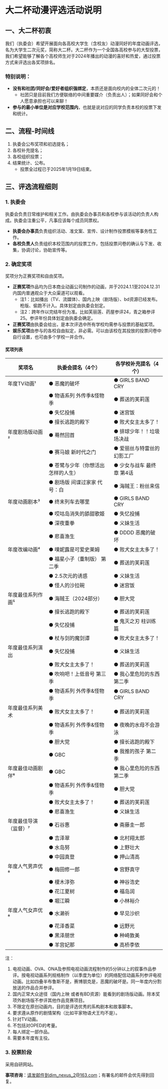 # 大二杯动漫评选活动说明

## 一、大二杯初衷

我们（执委会）希望开展面向各高校大学生（含校友）动漫同好的年度动画评选，名为大学生二次元奖，简称大二杯。大二杯作为一个全国各高校参与的大型投票，我们希望能够了解各个高校师生对于2024年播出的动漫的喜好和热爱，通过投票方式来评选出各奖项排名。

### 特别说明：

- **没有和社团/同好会/爱好者组织强绑定**，本质还是面向校内的全体二次元的！
  - 社团只是目前我们方便联络的中间重要媒介（负责出人）；如果同好会和个人愿意承担也可以来聊！
- **参与的最小单位是对应学校范围内**，也就是说对应的同学负责本校的投票下发和统计。

## 二、流程-时间线

1. 执委会公布奖项和初选提名；
2. 各校补充提名；
3. 各校组织投票；
4. 结果统计、公布。
   - 投票全过程已于2025年1月19日结束。

## 三、评选流程细则

### 1. 执委会

执委会负责日常维护和相关工作。由执委会办事员和各校参与该活动的负责人构成。执委会注重公平，凡事应该每个成员同票权。

- **执委会办事员**负责组织活动、准文案、宣传、设计制作投票模板等事务性工作。
- **各校负责人**负责组织本校范围内的投票工作，包括投票问卷的确认与下发、收集，协调讨论，协助宣传等。

### 2. 确定奖项

奖项分为正赛奖项和自由奖项。

- **正赛奖项**作品均为日本商业动画公司制作的动画，并于2024.1.1至2024.12.31内国内普通观众于大众渠道可以观看。
  - 注1：比如播出（TV、流媒体）、国内上映（剧场版）、bd资源已经发布。枪版、偷跑不计入。具体划定由执委会划定。
  - 注2：跨年作以完结年份为准。比如芙丽莲、药屋参评24，青之箱参评25。参评年份具体划定由执委会确定。
- **正赛奖项**由执委会给出，是本次评选中所有学校均需参与投票的基础奖项。
- **娱乐奖项**由参与的各校自由拟定，非必需。可以由该校在其投放的投票问卷中自行设置，也可由多个学校一并合作。

#### 奖项列表

| 奖项名                | 执委会提名（4个）                  | 各学校补充提名（4个）      |
| --------------------- | ---------------------------------- | -------------------------- |
| 年度TV动画¹           | ● 恶魔的破坏                       | ● GIRLS BAND CRY           |
|                       | ● 物语系列 外传季&怪物季           | ● 葬送的芙莉莲             |
|                       | ● 失忆投捕                         | ● 迷宫饭                   |
|                       | ● 擅长逃跑的殿下                   | ● 败犬女主太多了！         |
| 年度剧场版动画²       | ● 蓦然回首                         | ● 排球少年！！垃圾场决战   |
|                       | ● 赛马娘 新时代之门                | ● 爱丽丝与特雷丝的幻影工厂 |
|                       | ● 苍鹭与少年（你想活出怎样的人生） | ● 少女与战车 最终章 第4话  |
|                       | ● 剧场版 间谍过家家 代号：白       | ● 海贼王：粉丝来信         |
| 年度动画剧本³         | ● 终末列车去哪里                   | ● GIRLS BAND CRY           |
|                       | ● 哎咕岛消失的舔甜歌姬             | ● 失忆投捕                 |
|                       | ● 深夜重拳                         | ● 义妹生活                 |
|                       | ● 悲喜渔生                         | ● DDDD 恶魔的破坏          |
| 年度改编动画⁴         | ● 噗妮露是可爱史莱姆               | ● 败犬女主太多了！         |
|                       | ● 福星小子（重制版） 第二季        | ● 葬送的芙莉莲             |
|                       | ● 2.5次元的诱惑                    | ● 义妹生活                 |
|                       | ● 怪人的沙拉碗                     | ● 迷宫饭                   |
| 年度最佳系列作画⁵     | ● 海贼王（2024部分）               | ● 胆大党                   |
|                       | ● 擅长逃跑的殿下                   | ● 葬送的芙莉莲             |
|                       | ● 失忆投捕                         | ● 鬼灭之刃 柱训练篇        |
|                       | ● 杖与剑的魔剑谭                   | ● 败犬女主太多了！         |
| 年度最佳系列演出      | ● 失忆投捕                         | ● 义妹生活                 |
|                       | ● 败犬女主太多了！                 | ● 葬送的芙莉莲             |
|                       | ● 吹响吧！上低音号 第三季          | ● 我心里危险的东西第二季   |
|                       | ● 物语系列 外传季&怪物季           | ● GIRLS BAND CRY           |
| 年度最佳系列美术      | ● 败犬女主太多了！                 | ● 葬送的芙莉莲             |
|                       | ● 物语系列 外传季&怪物季           | ● 夜晚的水母不会游泳       |
|                       | ● 胆大党                           | ● 擅长逃跑的殿下           |
|                       | ● GBC                              | ● 我推的孩子 第二季        |
| 年度最佳动画剧伴⁶     | ● GBC                              | ● 我心里危险的东西第二季   |
|                       | ● 物语系列 外传季&怪物季           | ● 胆大党                   |
|                       | ● 败犬女主太多了！                 | ● 葬送的芙莉莲             |
|                       | ● 悲喜渔生                         | ● 义妹生活                 |
| 年度最佳导演（监督）⁷ | ● 石谷惠                           | ● 斋藤圭一郎               |
|                       | ● 吉泽翠                           | ● 北村翔太郎               |
|                       | ● 水岛努                           | ● 上野壮大                 |
|                       | ● 中园真登                         | ● 押山清高                 |
| 年度人气男声优⁸       | ● 梅田修一郎                       | ● 宫野真守                 |
|                       | ● 榎木淳弥                         | ● 神谷浩史                 |
|                       | ● 花江夏树                         | ● 福岛润                   |
|                       | ● 堀江瞬                           | ● 小林裕介                 |
| 年度人气女声优⁸       | ● 水濑祈                           | ● 早见沙织                 |
|                       | ● 花泽香菜                         | ● 远野光                   |
|                       | ● 黑泽朋世                         | ● 种崎敦美                 |
|                       | ● 羊宫妃那                         | ● 高桥李依                 |

注：
1. 电视动画、OVA、ONA及参照电视动画流程制作的5分钟以上的叙事作品参评。按电视动画系列规格制作（以季度为单位）的网络配信动画系列参评电视动画。比如四叠半布鲁斯不是，赛博朋克是，恶魔的破坏是。同一年度内分割放送的作品合并参评。
2. 国内正常大众途径（国内上映 或者有BD资源）能看到的剧场版动画。除本奖项外剧场版不参评其他作品竞赛项目。
3. 不限定在原创动画内，目的是评选优秀的系构剧本和故事脚本。
4. 要求遵从原作的剧情架构（比如平家物语犬王均不是）。
5. 针对TV动画。
6. 不包括对OPED的考量。
7. 每人绑定一部作品。
8. 需要本年度有主役。

### 3. 投票阶段

采用自研网站。

**事项咨询**：请发邮件到dim_nexus_2@163.com；有署名的邮件会优先得到回复。 